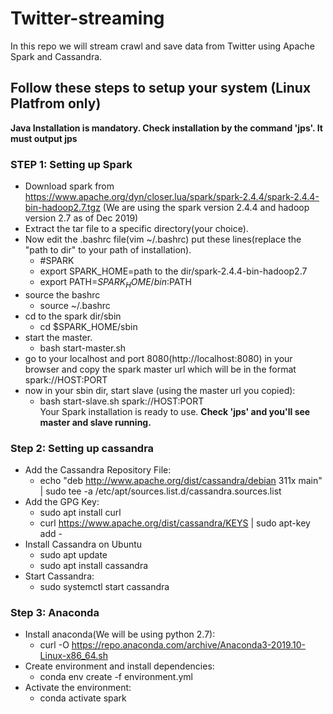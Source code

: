 # Twitter-streaming
In this repo we will stream crawl and save data from Twitter using Apache Spark and Cassandra.

## Follow these steps to setup your system (Linux Platfrom only)

**Java Installation is mandatory. Check installation by the command 'jps'. It must output jps**

### STEP 1: Setting up Spark
* Download spark from https://www.apache.org/dyn/closer.lua/spark/spark-2.4.4/spark-2.4.4-bin-hadoop2.7.tgz (We are using the spark version 2.4.4 and hadoop version 2.7 as of Dec 2019)<br>
* Extract the tar file to a specific directory(your choice).<br>
* Now edit the .bashrc file(vim ~/.bashrc) put these lines(replace the "path to dir" to your path of installation).<br>
    * #SPARK<br>
    * export SPARK_HOME=path to the dir/spark-2.4.4-bin-hadoop2.7<br>
    * export PATH=$SPARK_HOME/bin:$PATH<br>
* source the bashrc<br>
    * source ~/.bashrc<br>
* cd to the spark dir/sbin<br>
    * cd $SPARK_HOME/sbin<br>
* start the master. <br>
    * bash start-master.sh<br>
* go to your localhost and port 8080(http://localhost:8080) in your browser and copy the spark master url which will be in the format spark://HOST:PORT<br>
* now in your sbin dir, start slave (using the master url you copied):<br>
    * bash start-slave.sh spark://HOST:PORT<br>
Your Spark installation is ready to use. **Check 'jps' and you'll see master and slave running.**<br>

### Step 2: Setting up cassandra

* Add the Cassandra Repository File:
    * echo "deb http://www.apache.org/dist/cassandra/debian 311x main" | sudo tee -a /etc/apt/sources.list.d/cassandra.sources.list
* Add the GPG Key:
    * sudo apt install curl
    * curl https://www.apache.org/dist/cassandra/KEYS | sudo apt-key add -
* Install Cassandra on Ubuntu
    * sudo apt update
    * sudo apt install cassandra
* Start Cassandra:
    * sudo systemctl start cassandra
### Step 3: Anaconda

* Install anaconda(We will be using python 2.7):
   * curl -O https://repo.anaconda.com/archive/Anaconda3-2019.10-Linux-x86_64.sh
* Create environment and install dependencies:
   * conda env create -f environment.yml
* Activate the environment:
   * conda activate spark

